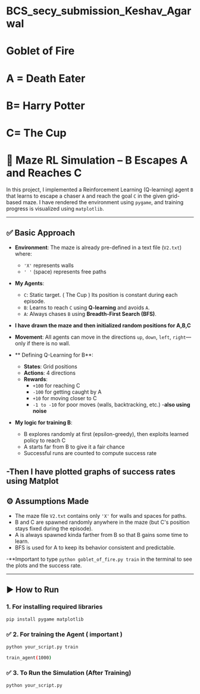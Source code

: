 # BCS_secy_submission_Keshav_Agarwal
# Goblet of Fire
# A = Death Eater
# B= Harry Potter
# C= The Cup
# 🧠 Maze RL Simulation – B Escapes A and Reaches C

In this project, I implemented a Reinforcement Learning (Q-learning) agent `B` that learns to escape a chaser `A` and reach the goal `C` in the given grid-based maze. I have rendered the environment using `pygame`, and training progress is visualized using `matplotlib`.

---

## ✅ Basic Approach

- **Environment**: The maze is already pre-defined in a text file (`V2.txt`) where:
  - `'X'` represents walls
  - `' '` (space) represents free paths

- **My Agents**:
  - `C`: Static target. ( The Cup ) Its position is constant during each episode.
  - `B`: Learns to reach `C` using **Q-learning** and avoids `A`.
  - `A`: Always chases `B` using **Breadth-First Search (BFS)**.
    
- **I have drawn the maze and then initialized random positions for A,B,C**

- **Movement**: All agents can move in the directions `up`, `down`, `left`, `right`—only if there is no wall.

- ** Defining Q-Learning for B**:
  - **States**: Grid positions
  - **Actions**: 4 directions
  - **Rewards**:
    - `+100` for reaching C
    - `-100` for getting caught by A
    - `+10` for moving closer to C
    - `-1 to -10` for poor moves (walls, backtracking, etc.)
  -**also using noise**

- **My logic for training B**:
  - B explores randomly at first (epsilon-greedy), then exploits learned policy to reach C
  - A starts far from B to give it a fair chance
  - Successful runs are counted to compute success rate

-**Then I have plotted graphs of success rates using Matplot**
---

## ⚙️ Assumptions Made

- The maze file `V2.txt` contains only `'X'` for walls and spaces for paths.
- B and C are spawned randomly anywhere in the maze (but C's position stays fixed during the episode).
- A is always spawned kinda farther from B so that B gains some time to learn.
- BFS is used for A to keep its behavior consistent and predictable.

-**Important to type `python goblet_of_fire.py train` in the terminal to see the plots and the success rate.

---

## ▶️ How to Run

###  1. For installing required libraries

```bash
pip install pygame matplotlib
```
### ✅ 2. For training the Agent ( important )

```bash
python your_script.py train

train_agent(1000)
```
### ✅ 3. To Run the Simulation (After Training)

```bash
python your_script.py
```
